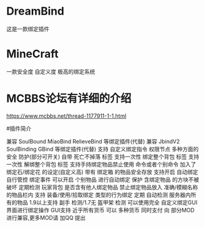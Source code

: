 # DreamBind
这是一款绑定插件

# MineCraft
一款安全度 自定义度 极高的绑定系统

# MCBBS论坛有详细的介绍
https://www.mcbbs.net/thread-1177911-1-1.html

#插件简介

兼容 SoulBound MiaoBind RelieveBind 等绑定插件(代替)
兼容 JbindV2 SoulBinding GBind 等绑定插件(代替)
支持 自定义绑定指令 权限节点
多种方面的 安全 防护(部分可开关)
自带 死亡不掉落 标签
支持一次性 绑定整个背包 标签
支持一次性 解绑整个背包 标签
支持手持绑定物品禁止使用 命令或者个别命令
加入了 绑定石/绑定花 的设定(自定义高)
带有 绑定箱 的物品安全存放
支持开启 自动绑定 自行管控 绑定事件
可以开启 个别物品 进行自动绑定
保护 含绑定物品 的方块不被破坏
定期检测 玩家背包 是否含有他人绑定物品
禁止绑定物品放入 准确/模糊名称 的物品栏内
支持 装备/使用/拾取绑定 类型的行为绑定
定期 自动检测 服务器内所有的物品
1.9以上支持 副手 检测/1.7无 盔甲架 检测
可以使用完全 自定义绑定GUI 界面进行绑定操作
GUI支持 近乎所有货币 可以 多种货币 同时支付
向 部分MOD 进行兼容,更多MOD请 加QQ 提出

